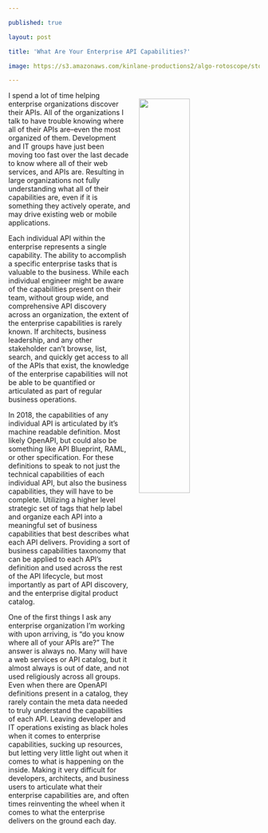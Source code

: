 ---
published: true
layout: post
title: 'What Are Your Enterprise API Capabilities?'
image: https://s3.amazonaws.com/kinlane-productions2/algo-rotoscope/stories/machine-road_copper_circuit.jpg
---

<p><img src="https://s3.amazonaws.com/kinlane-productions2/algo-rotoscope/stories/machine-road_copper_circuit.jpg" width="45%" align="right" style="padding: 15px;" />
<p>I spend a lot of time helping enterprise organizations discover their APIs. All of the organizations I talk to have trouble knowing where all of their APIs are–even the most organized of them. Development and IT groups have just been moving too fast over the last decade to know where all of their web services, and APIs are. Resulting in large organizations not fully understanding what all of their capabilities are, even if it is something they actively operate, and may drive existing web or mobile applications.

<p>Each individual API within the enterprise represents a single capability. The ability to accomplish a specific enterprise tasks that is valuable to the business. While each individual engineer might be aware of the capabilities present on their team, without group wide, and comprehensive API discovery across an organization, the extent of the enterprise capabilities is rarely known. If architects, business leadership, and any other stakeholder can’t browse, list, search, and quickly get access to all of the APIs that exist, the knowledge of the enterprise capabilities will not be able to be quantified or articulated as part of regular business operations.

<p>In 2018, the capabilities of any individual API is articulated by it’s machine readable definition. Most likely OpenAPI, but could also be something like API Blueprint, RAML, or other specification. For these definitions to speak to not just the technical capabilities of each individual API, but also the business capabilities, they will have to be complete. Utilizing a higher level strategic set of tags that help label and organize each API into a meaningful set of business capabilities that best describes what each API delivers. Providing a sort of business capabilities taxonomy that can be applied to each API’s definition and used across the rest of the API lifecycle, but most importantly as part of API discovery, and the enterprise digital product catalog.

<p>One of the first things I ask any enterprise organization I’m working with upon arriving, is “do you know where all of your APIs are?” The answer is always no. Many will have a web services or API catalog, but it almost always is out of date, and not used religiously across all groups. Even when there are OpenAPI definitions present in a catalog, they rarely contain the meta data needed to truly understand the capabilities of each API. Leaving developer and IT operations existing as black holes when it comes to enterprise capabilities, sucking up resources, but letting very little light out when it comes to what is happening on the inside. Making it very difficult for developers, architects, and business users to articulate what their enterprise capabilities are, and often times reinventing the wheel when it comes to what the enterprise delivers on the ground each day.


